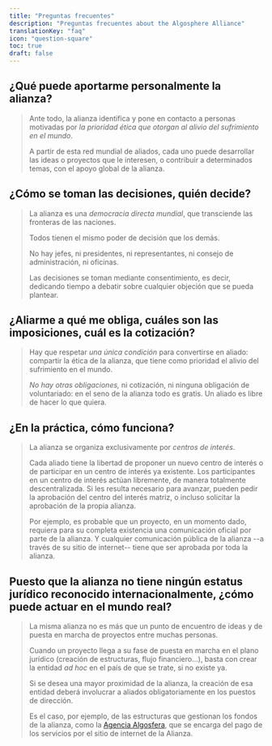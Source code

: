 ```yaml
---
title: "Preguntas frecuentes"
description: "Preguntas frecuentes about the Algosphere Alliance"
translationKey: "faq"
icon: "question-square"
toc: true
draft: false
---
```


## ¿Qué puede aportarme personalmente la alianza?
> Ante todo, la alianza identifica y pone en contacto a personas motivadas por *la prioridad ética que otorgan al alivio del sufrimiento en el mundo*.
>
> A partir de esta red mundial de aliados, cada uno puede desarrollar las ideas o proyectos que le interesen, o contribuir a determinados temas, con el apoyo global de la alianza.

## ¿Cómo se toman las decisiones, quién decide?
> La alianza es una *democracia directa mundial*, que transciende las fronteras de las naciones.
>
> Todos tienen el mismo poder de decisión que los demás.
>
> No hay jefes, ni presidentes, ni representantes, ni consejo de administración, ni oficinas.
>
> Las decisiones se toman mediante consentimiento, es decir, dedicando tiempo a debatir sobre cualquier objeción que se pueda plantear.

## ¿Aliarme a qué me obliga, cuáles son las imposiciones, cuál es la cotización?
> Hay que respetar *una única condición* para convertirse en aliado: compartir la ética de la alianza, que tiene como prioridad el alivio del sufrimiento en el mundo.
>
> *No hay otras obligaciones,* ni cotización, ni ninguna obligación de voluntariado: en el seno de la alianza todo es gratis. Un aliado es libre de hacer lo que quiera.

## ¿En la práctica, cómo funciona?
> La alianza se organiza exclusivamente por *centros de interés*.
>
> Cada aliado tiene la libertad de proponer un nuevo centro de interés o de participar en un centro de interés ya existente. Los participantes en un centro de interés actúan libremente, de manera totalmente descentralizada. Si les resulta necesario para avanzar, pueden pedir la aprobación del centro del interés matriz, o incluso solicitar la aprobación de la propia alianza.
>
> Por ejemplo, es probable que un proyecto, en un momento dado, requiera para su completa existencia una comunicación oficial por parte de la alianza. Y cualquier comunicación pública de la alianza  --a través de su sitio de internet-- tiene que ser aprobada por toda la alianza.

## Puesto que la alianza no tiene ningún estatus jurídico reconocido internacionalmente, ¿cómo puede actuar en el mundo real?
> La misma alianza no es más que un punto de encuentro de ideas y de puesta en marcha de proyectos entre muchas personas.
>
> Cuando un proyecto llega a su fase de puesta en marcha en el plano jurídico (creación de estructuras, flujo financiero...), basta con crear la entidad *ad hoc* en el país de que se trate, si no existe ya.
>
> Si se desea una mayor proximidad de la alianza, la creación de esa entidad deberá involucrar a aliados obligatoriamente en los puestos de dirección.
>
> Es el caso, por ejemplo, de las estructuras que gestionan los fondos de la alianza, como la [Agencia Algosfera](https://www.ic.gc.ca/app/scr/cc/CorporationsCanada/fdrlCrpDtls.html?corpId=8368970), que se encarga del pago de los servicios por el sitio de internet de la Alianza.
